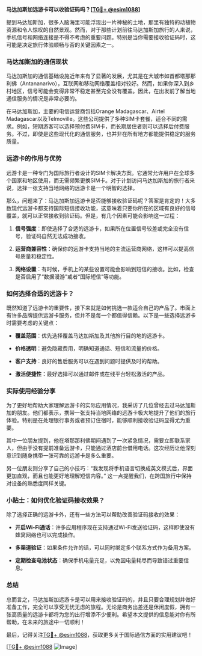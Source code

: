 **马达加斯加远游卡可以收验证码吗？[[TG💪+ @esim1088](https://t.me/s/esim1088)]**

提到马达加斯加，很多人脑海里可能浮现出一片神秘的土地，那里有独特的动植物资源和令人惊叹的自然景观。然而，对于那些计划前往马达加斯加旅行的人来说，手机信号和网络连接是不得不考虑的重要问题。特别是当你需要接收验证码时，这可能是决定旅行体验顺畅与否的关键因素之一。

### 马达加斯加的通信现状

马达加斯加的通信基础设施近年来有了显著的发展，尤其是在大城市如首都塔那那利佛（Antananarivo），互联网和移动网络覆盖相对较好。然而，如果你深入到乡村地区，信号可能会变得非常不稳定甚至完全没有覆盖。因此，在出发前了解当地通信服务的情况是非常必要的。

在马达加斯加，主要的电信运营商包括Orange Madagascar、Airtel Madagascar以及Telmoville。这些公司提供了多种SIM卡套餐，适合不同的需求。例如，短期游客可以选择预付费SIM卡，而长期居住者则可以选择后付费服务。不过，即使是这些现代化的通信服务，也并非在所有地方都能提供稳定的服务质量。

### 远游卡的作用与优势

远游卡是一种专门为国际旅行者设计的SIM卡解决方案。它通常允许用户在全球多个国家和地区使用，而无需频繁更换SIM卡。对于计划访问马达加斯加的旅行者来说，选择一张支持当地网络的远游卡是一个明智的选择。

那么，问题来了：马达加斯加远游卡是否能够接收验证码呢？答案是肯定的！大多数现代远游卡都支持国际短信接收功能，这意味着只要你所在的区域有良好的信号覆盖，就可以正常接收到验证码。但是，有几个因素可能会影响这一过程：

1. **信号强度**：即使选择了合适的远游卡，如果所在位置信号较差或完全没有信号，验证码自然无法成功接收。
   
2. **运营商兼容性**：确保你的远游卡支持当地的主流运营商网络，这样可以提高信号质量和稳定性。

3. **网络设置**：有时候，手机上的某些设置可能会影响到短信的接收。比如，检查是否启用了“数据漫游”或者“国际短信”等功能。

### 如何选择合适的远游卡？

既然知道了远游卡的重要性，接下来就是如何挑选一款适合自己的产品了。市面上有许多品牌提供远游卡服务，但并不是每一个都值得信赖。以下是一些选择远游卡时需要考虑的关键点：

- **覆盖范围**：优先选择覆盖马达加斯加及其他旅行目的地的远游卡。
  
- **价格透明**：避免隐藏费用，明确知道通话、短信和流量的价格。

- **客户支持**：良好的售后服务可以在遇到问题时提供及时的帮助。

- **激活便捷性**：最好选择可以通过邮件或在线平台轻松激活的产品。

### 实际使用经验分享

为了更好地帮助大家理解远游卡的实际应用情况，我采访了几位曾经去过马达加斯加的朋友。他们都表示，携带一张支持当地网络的远游卡极大地提升了他们的旅行体验。特别是在处理银行事务或者预订住宿时，能够顺利接收验证码显得尤为重要。

其中一位朋友提到，他在塔那那利佛期间遇到了一次紧急情况，需要立即联系家人，但由于没有提前准备远游卡，只能通过酒店前台借用电话。这次经历让他深刻意识到随身携带一张可靠的远游卡是多么重要。

另一位朋友则分享了自己的小技巧：“我发现将手机语言切换成英文模式后，界面更加直观，而且也能更好地理解短信内容。” 这一点提醒我们，在跨国旅行中保持对设备的熟悉度同样关键。

### 小贴士：如何优化验证码接收效果？

除了选择正确的远游卡外，还有一些方法可以帮助改善验证码接收的效果：

- **开启Wi-Fi通话**：许多应用程序现在支持通过Wi-Fi发送验证码，这样即使没有蜂窝网络也可以完成操作。

- **多渠道验证**：如果条件允许的话，可以同时绑定多个联系方式作为备用方案。

- **定期检查电池状态**：确保手机电量充足，以免因电量耗尽而导致错过重要信息。

### 总结

总而言之，马达加斯加远游卡是可以用来接收验证码的，并且只要合理规划并做好准备工作，完全可以享受无忧无虑的旅程。无论是商务出差还是休闲度假，拥有一张高质量的远游卡都将为您的出行增添不少便利。希望本文提供的信息能对你有所帮助，在未来的旅途中一切顺利！

最后，记得关注[TG💪+ @esim1088](https://t.me/s/esim1088)，获取更多关于国际通信方面的实用建议吧！

[[TG💪+ @esim1088](https://t.me/s/esim1088) ![Image](https://i.postimg.cc/4NQfJmqS/Snipaste-2025-05-13-00-14-12.png)]